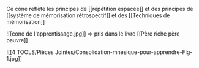 

Ce cône reflète les principes de [[répétition espacée]] et des principes de [[système de mémorisation rétrospectif]] et des [[Techniques de mémorisation]]

![[cone de l'apprentissage.jpg]]
=> pris dans le livre [[Père riche père pauvre]]

![[4 TOOLS/Pièces Jointes/Consolidation-mnesique-pour-apprendre-Fig-1.jpg]]